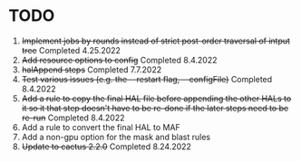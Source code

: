# TODO

1. ~~Implement jobs by rounds instead of strict post-order traversal of intput tree~~ Completed 4.25.2022
2. ~~Add resource options to config~~ Completed 8.4.2022
3. ~~halAppend steps~~ Completed 7.7.2022
4. ~~Test various issues (e.g. the --restart flag, --configFile)~~ Completed 8.4.2022
5. ~~Add a rule to copy the final HAL file before appending the other HALs to it so it that step doesn't have to be re-done if the later steps need to be re-run~~ Completed 8.4.2022
6. Add a rule to convert the final HAL to MAF
7. Add a non-gpu option for the mask and blast rules
8. ~~Update to cactus 2.2.0~~ Completed 8.24.2022
